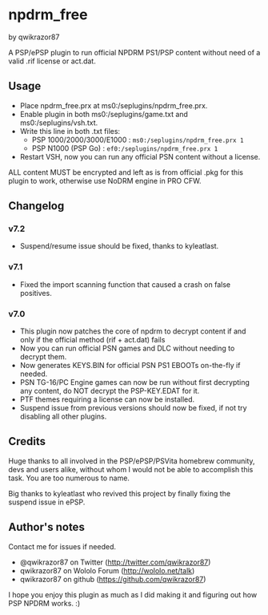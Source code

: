 # npdrm_free
by qwikrazor87

A PSP/ePSP plugin to run official NPDRM PS1/PSP content without need of a valid .rif license or act.dat.

## Usage
- Place npdrm_free.prx at ms0:/seplugins/npdrm_free.prx.
- Enable plugin in both ms0:/seplugins/game.txt and ms0:/seplugins/vsh.txt.
- Write this line in both .txt files:
  - PSP 1000/2000/3000/E1000 : `ms0:/seplugins/npdrm_free.prx 1`
  - PSP N1000 (PSP Go) : `ef0:/seplugins/npdrm_free.prx 1`
- Restart VSH, now you can run any official PSN content without a license.

ALL content MUST be encrypted and left as is from official .pkg for this plugin to work, otherwise use NoDRM engine in PRO CFW.

## Changelog
### v7.2
- Suspend/resume issue should be fixed, thanks to kyleatlast.
### v7.1
- Fixed the import scanning function that caused a crash on false positives.
### v7.0
- This plugin now patches the core of npdrm to decrypt content if and only if the official method (rif + act.dat) fails
- Now you can run official PSN games and DLC without needing to decrypt them.
- Now generates KEYS.BIN for official PSN PS1 EBOOTs on-the-fly if needed.
- PSN TG-16/PC Engine games can now be run without first decrypting any content, do NOT decrypt the PSP-KEY.EDAT for it.
- PTF themes requiring a license can now be installed.
- Suspend issue from previous versions should now be fixed, if not try disabling all other plugins.

## Credits
Huge thanks to all involved in the PSP/ePSP/PSVita homebrew community, devs and users alike,
without whom I would not be able to accomplish this task. You are too numerous to name.

Big thanks to kyleatlast who revived this project by finally fixing the suspend issue in ePSP.

## Author's notes
Contact me for issues if needed.
- @qwikrazor87 on Twitter (http://twitter.com/qwikrazor87)
- qwikrazor87 on Wololo Forum (http://wololo.net/talk)
- qwikrazor87 on github (https://github.com/qwikrazor87)

I hope you enjoy this plugin as much as I did making it and figuring out how PSP NPDRM works. :)
